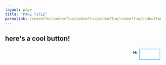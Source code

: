 ```yaml
---
layout: page
title: "PAGE TITLE"
permalink: /codeoffun/codeoffun/codeoffun/codeoffun/codeoffun/codeoffun/codeoffun/codeoffun/codeoffun/codeoffun/codeoffun/codeoffun/codeoffun/codeoffun/codeoffun/codeoffun/
---
```

<h2> here's a cool button! </h2>

<html>
<head>

<link rel="stylesheet" href="https://use.fontawesome.com/releases/v5.6.3/css/all.css" integrity="sha384-UHRtZLI+pbxtHCWp1t77Bi1L4ZtiqrqD80Kn4Z8NTSRyMA2Fd33n5dQ8lWUE00s/" crossorigin="anonymous">



<style>
.button {
  background-color: #65C8FF; /* Green */
  border: none;
  color: white;
  padding: 16px 32px;
  text-align: center;
  text-decoration: none;
  display: inline-block;
  font-size: 16px;
  margin: 4px 2px;
  transition-duration: 0.4s;
  cursor: pointer;
}

.button1 {
  background-color: white; 
  color: black; 
  border: 2px solid #65C8FF;
}

.button1:hover {
  background-color: #65C8FF;
  color: white;
}


</style>
</head>
<body>

<div style="float:right" >
Hi
<button class="button button1" onclick="window.location='https://google.com'"> <i class="fa fa-bars"></i> </button>
</div>
</body>
</html>

